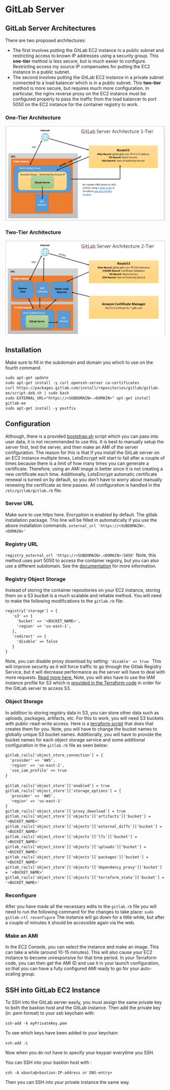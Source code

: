 
# GitLab Server

## GitLab Server Architectures
There are two proposed architectures:
* The first involves putting the GitLab EC2 instance in a public subnet and restricting access to known IP addresses using a security group. This **one-tier** method is less secure, but is much easier to configure. Restricting access my source IP compensates for putting the EC2 instance in a public subnet.
* The second involves putting the GitLab EC2 instance in a private subnet connected to a load balancer which is in a public subnet. This **two-tier** method is more secure, but requires much more configuration. In particular, the nginx reverse proxy on the EC2 instance must be configured properly to pass the traffic from the load balancer to port 5050 on the EC2 instance for the container registry to work.
### One-Tier Architecture
![One-Tier](/images/one-tier.png)
### Two-Tier Architecture
![Two-Tier](/images/two-tier.png)
## Installation
Make sure to fill in the subdomain and domain you which to use on the fourth command.
```
sudo apt-get update
sudo apt-get install -y curl openssh-server ca-certificates
curl https://packages.gitlab.com/install/repositories/gitlab/gitlab-ee/script.deb.sh | sudo bash
sudo EXTERNAL_URL="https://<SUBDOMAIN>.<DOMAIN>" apt-get install gitlab-ee
sudo apt-get install -y postfix
```
  
## Configuration
Although, there is a provided [bootstrap.sh](https://github.com/jay-jain/aws-terraform/blob/master/gitlab-server/bootstrap.sh) script which you can pass into user data, it is not recommended to use this. It is best to manually setup the server first, test the server, and then make an AMI of the server configuration. The reason for this is that if you install the GitLab server on an EC2 instance multiple times, LetsEncrypt will start to fail after a couple of times because there is a limit of how many times you can generate a certificate. Therefore, using an AMI image is better since it is not creating a new certificate each time. Additionally, LetsEncrypt automatic certificate renewal is turned on by default, so you don't have to worry about manually renewing the certificate as time passes. 
All configuration is handled in the ```/etc/gitlab/gitlab.rb``` file. 
### Server URL
Make sure to use *https* here. Encryption is enabled by default. The gitlab installation package. This line will be filled in automatically if you use the above installation commands.
```external_url 'https://<SUBDOMAIN>.<DOMAIN>'```
### Registry URL
```registry_external_url 'https://<SUBDOMAIN>.<DOMAIN>:5050'```
Note, this method uses port 5050 to access the container registry, but you can also use a different subdomain. See the [documentation](https://docs.gitlab.com/ee/administration/packages/container_registry.html#container-registry-domain-configuration) for more information.
### Registry Object Storage
Instead of storing the container repositories on your EC2 instance, storing them on a S3 bucket is a much scalable and reliable method. You will need to make the following modifications to the ```gitlab.rb``` file:
```
registry['storage'] = {
   's3' => {          
     'bucket' => '<BUCKET_NAME>',
     'region' => 'us-east-1',
   },
   'redirect' => {
     'disable' => false
   }
}
```
Note, you can disable proxy download by setting: ```'disable' => true ```
This will improve security as it will force traffic to go through the Gitlab Registry Service, but it will decrease performance as the server will have to deal with more requests. [Read more here.](https://docs.gitlab.com/ee/administration/packages/container_registry.html#disable-redirect-for-storage-driver)
Note, you will also have to use the IAM instance profile for S3 which is [provided in the Terraform code](https://github.com/jay-jain/aws-terraform/blob/master/gitlab-server/instance_profile.tf) in order for the GitLab server to access S3. 
### Object Storage
In addition to storing registry data in S3, you can store other data such as uploads, packages, artifacts, etc. For this to work, you will need S3 buckets with public-read-write access. Here is a [terraform script](https://github.com/jay-jain/aws-terraform/blob/master/gitlab-object-storage/s3-gitlab-storage.tf) that does that creates them for you. Note, you will have to change the bucket names to globally unique S3 bucket names. 
Additionally, you will have to provide the bucket names for each object storage service and some additional configuration in the ```gitlab.rb``` file as seen below:
```
gitlab_rails['object_store_connection'] = {
  'provider' => 'AWS',
  'region' => 'us-east-1',
  'use_iam_profile' => true 
}

gitlab_rails['object_store']['enabled'] = true
gitlab_rails['object_store']['storage_options'] = {
  'provider' => 'AWS',
  'region' => 'us-east-1'
}
gitlab_rails['object_store']['proxy_download'] = true
gitlab_rails['object_store']['objects']['artifacts']['bucket'] = '<BUCKET_NAME>'
gitlab_rails['object_store']['objects']['external_diffs']['bucket'] = '<BUCKET_NAME>'
gitlab_rails['object_store']['objects']['lfs']['bucket'] = '<BUCKET_NAME>'
gitlab_rails['object_store']['objects']['uploads']['bucket'] = '<BUCKET_NAME>'
gitlab_rails['object_store']['objects']['packages']['bucket'] = '<BUCKET_NAME>'
gitlab_rails['object_store']['objects']['dependency_proxy']['bucket'] = '<BUCKET_NAME>'
gitlab_rails['object_store']['objects']['terraform_state']['bucket'] = '<BUCKET_NAME>'
```
### Reconfigure
After you have made all the necessary edits to the ```gitlab.rb``` file you will need to run the following command for the changes to take place:
```sudo gitlab-ctl reconfigure```
The instance will go down for a little while, but after a couple of minutes it should be accessible again via the web.
### Make an AMI
In the EC2 Console, you can select the instance and make an image. This can take a while (around 10-15 minutes). This will also cause your EC2 instance to become unresponsive for that time period.
In your Terraform code, you can then get the AMI ID and use it in your launch configuration, so that you can have a fully configured AMI ready to go for your auto-scaling group.
### 
## SSH into GitLab EC2 Instance
To SSH into the GitLab server easily, you must assign the same private key to both the bastion host and the GitLab instance.
Then add the private key (in .pem format) to your ssh keychain with:

```ssh-add -k myPrivateKey.pem```

To see which keys have been added to your keychain:

``` ssh-add -L ``` 

Now when you do not have to specify your keypair everytime you SSH.

You can SSH into your bastion host with :

``` ssh -A ubuntu@<bastion-IP-address or DNS-entry> ```

Then you can SSH into your private instance the same way.
